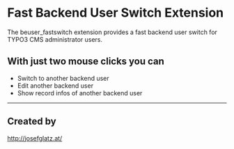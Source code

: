 Fast Backend User Switch Extension
==================================

The beuser_fastswitch extension provides a fast backend user switch for TYPO3 CMS administrator users.

## With just two mouse clicks you can

* Switch to another backend user
* Edit another backend user
* Show record infos of another backend user

---

## Created by

http://josefglatz.at/
